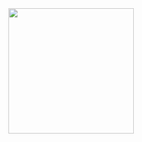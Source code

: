 <img src="https://github.com/Taksh-Malaviya/Designer_core_flutter/assets/150029733/a218659d-f057-407b-9c37-62d30c6e4ab1" width="250px">


